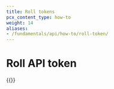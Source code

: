 ```yaml
---
title: Roll tokens
pcx_content_type: how-to
weight: 14
aliases:
- /fundamentals/api/how-to/roll-token/
---
```


# Roll API token

{{<render file="_api-roll-token.md">}}